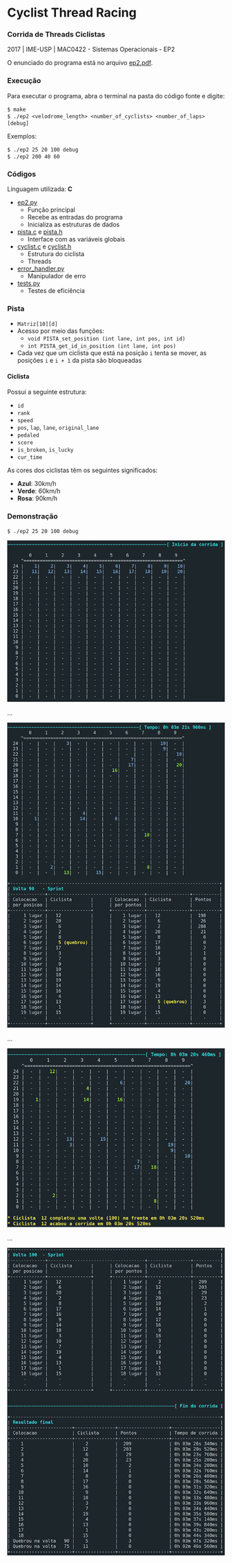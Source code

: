 # Cyclist Thread Racing
### Corrida de Threads Ciclistas
2017 | IME-USP | MAC0422 - Sistemas Operacionais - EP2

O enunciado do programa está no arquivo [ep2.pdf](ep2.pdf).

### Execução
Para executar o programa, abra o terminal na pasta do código fonte e digite:
```
$ make
$ ./ep2 <velodrome_length> <number_of_cyclists> <number_of_laps> [debug]
```

Exemplos:
```
$ ./ep2 25 20 100 debug
$ ./ep2 200 40 60
```

### Códigos
Linguagem utilizada: **C**
- [ep2.py](ep2.py)
    - Função principal
    - Recebe as entradas do programa
    - Inicializa as estruturas de dados
- [pista.c](pista.c) e [pista.h](pista.h)
    - Interface com as variáveis globais
- [cyclist.c](cyclist.c) e [cyclist.h](cyclist.h)
    - Estrutura do ciclista
    - Threads
- [error_handler.py](error_handler.py)
    - Manipulador de erro
- [tests.py](tests.py)
    - Testes de eficiência

### Pista
- `Matriz[10][d]`
- Acesso por meio das funções:
    - `void PISTA_set_position (int lane, int pos, int id)`
    - `int PISTA_get_id_in_position (int lane, int pos)`
- Cada vez que um ciclista que está na posição `i` tenta se mover, as posições `i` e `i + 1` da pista são bloqueadas

#### Ciclista
Possui a seguinte estrutura:
- `id`
- `rank`
- `speed`
- `pos`, `lap`, `lane`, `original_lane`
- `pedaled`
- `score`
- `is_broken`, `is_lucky`
- `cur_time`

As cores dos ciclistas têm os seguintes significados:
- **Azul**: 30km/h
- **Verde**: 60km/h
- **Rosa**: 90km/h

### Demonstração
```
$ ./ep2 25 20 100 debug
```

![Race 1](images/race1.png)

...

![Race 2](images/race2.png)

...

![Race 3](images/race3.png)

...

![Race 4](images/race4.png)
